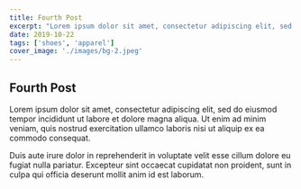 ```yaml
---
title: Fourth Post
excerpt: "Lorem ipsum dolor sit amet, consectetur adipiscing elit, sed do eiusmod tempor incididunt ut labore et dolore magna aliqua."
date: 2019-10-22
tags: ['shoes', 'apparel']
cover_image: './images/bg-2.jpeg'
---
```


## Fourth Post

Lorem ipsum dolor sit amet, consectetur adipiscing elit, sed do eiusmod tempor incididunt ut labore et dolore magna aliqua. Ut enim ad minim veniam, quis nostrud exercitation ullamco laboris nisi ut aliquip ex ea commodo consequat.

Duis aute irure dolor in reprehenderit in voluptate velit esse cillum dolore eu fugiat nulla pariatur. Excepteur sint occaecat cupidatat non proident, sunt in culpa qui officia deserunt mollit anim id est laborum.
